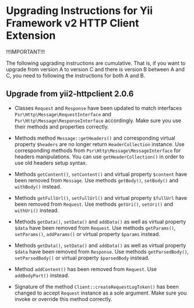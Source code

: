 Upgrading Instructions for Yii Framework v2 HTTP Client Extension
=================================================================

!!!IMPORTANT!!!

The following upgrading instructions are cumulative. That is,
if you want to upgrade from version A to version C and there is
version B between A and C, you need to following the instructions
for both A and B.

Upgrade from yii2-httpclient 2.0.6
----------------------------------

* Classes `Request` and `Response` have been updated to match interfaces `Psr\Http\Message\RequestInterface`
  and `Psr\Http\Message\ResponseInterface` accordingly. Make sure you use their methods and properties correctly.

* Methods method `Message::getHeaders()` and corresponding virtual property `$headers` are no longer return `HeaderCollection`
  instance. Use corresponding methods from `Psr\Http\Message\MessageInterface` for headers manipulations.
  You can use `getHeaderCollection()` in order to use old headers setup syntax.

* Methods `getContent()`, `setContent()` and virtual property `$content` have been removed from `Message`.
  Use methods `getBody()`, `setBody()` and `withBody()` instead.

* Methods `getFullUrl()`, `setFullUrl()` and virtual property `$fullUrl` have been removed from `Request`.
  Use methods `getUri()`, `setUri()` and `withUri()` instead.

* Methods `getData()`, `setData()` and `addData()` as well as virtual property `$data` have been removed from `Request`.
  Use methods `getParams()`, `setParams()`, `addParams()` or virtual property `$params` instead.

* Methods `getData()`, `setData()` and `addData()` as well as virtual property `$data` have been removed from `Response`.
  Use methods `getParsedBody()`, `setParsedBody()` or virtual property `$parsedBody` instead.

* Method `addContent()` has been removed from `Request`. Use `addBodyPart()` instead.

* Signature of the method `Client::createRequestLogToken()` has been changed to accept `Request` instance as a sole argument.
  Make sure you invoke or override this method correctly.
